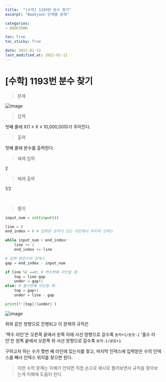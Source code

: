 ```yaml
---
title:  "[수학] 1193번 분수 찾기"
excerpt: "Baekjoon 단계별 문제"

categories:
- BAEKJOON

toc: True
toc_sticky: True

date: 2022-01-12
last_modified_at: 2022-01-12
---
```


# [수학] 1193번 분수 찾기

> 문제

![image](https://user-images.githubusercontent.com/76996686/149324032-34041a2d-094a-4ebb-bd39-88eada5c3e78.png)

> 입력

첫째 줄에 X(1 ≤ X ≤ 10,000,000)가 주어진다.

> 출력

첫째 줄에 분수를 출력한다.

> 예제 입력

2

> 예제 출력

1/2

<br>

> 풀이

```python
input_num = int(input())

line = 0 
end_index = 0 # 입력된 숫자가 있는 라인에서 마지막 인덱스

while input_num > end_index:
    line += 1  
    end_index += line  

# 입력 받은수의 인덱스
gap = end_index - input_num

if line %2 ==0: # 짝수번째 라인일 때
    top = line-gap
    under = gap+1
else: # 홀수번째 라인일 때
    top = gap+1
    under = line - gap

print(f'{top}/{under}')

```

![image](https://user-images.githubusercontent.com/76996686/149324203-b323f687-9920-46a9-9f69-e59f039c0d01.png)

위와 같은 방향으로 진행되고 이 문제의 규칙은

'짝수 라인'은 오른쪽 끝에서 왼쪽 아래 사선 방향으로 갈수록 `분자+1/분모-1`
'홀수 라인'은 왼쪽 끝에서 오른쪽 위 사선 방향으로 갈수록  `분자-1/분모+1`

구하고자 하는 수가 몇번 째 라인에 있는지를 찾고, 마지막 인덱스에 입력받은 수의 인덱스를 빼서 인덱스 위치를 찾으면 된다. 

> 이런 수학 문제는 이해가 안되면 직접 손으로 예시로 풀어보면서 규칙을 찾아보는게 이해에 도움이 된다.